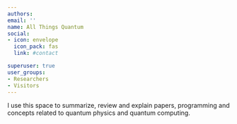 ```yaml
---
authors:
email: ''
name: All Things Quantum
social:
- icon: envelope
  icon_pack: fas
  link: #contact

superuser: true
user_groups:
- Researchers
- Visitors
---
```


I use this space to summarize, review and explain papers, programming and concepts related to quantum physics and quantum computing.


